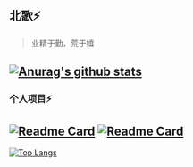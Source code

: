 ## 北歌⚡

> 业精于勤，荒于嬉

<!--
**it-beige/it-beige** is a ✨ _special_ ✨ repository because its `README.md` (this file) appears on your GitHub profile.

Here are some ideas to get you started:

- 🔭 I’m currently working on ...
- 🌱 I’m currently learning ...
- 👯 I’m looking to collaborate on ...
- 🤔 I’m looking for help with ...
- 💬 Ask me about ...
- 📫 How to reach me: ...
- 😄 Pronouns: ...
- ⚡ Fun fact: ...
-->

<!-- card -->
[![Anurag's github stats](https://github-readme-stats.vercel.app/api?username=it-beige&theme=tokyonight&show_icons=true)](https://github.com/it-beige)
----
<!-- repertory -->
### 个人项目⚡
[![Readme Card](https://github-readme-stats.vercel.app/api/pin/?username=it-beige&repo=dynamic-ui)](https://github.com/it-beige/dynamic-ui)
[![Readme Card](https://github-readme-stats.vercel.app/api/pin/?username=it-beige&repo=beige-algorithm)](https://github.com/it-beige/beige-algorithm)
----

<!-- Top Languages Card -->
[![Top Langs](https://github-readme-stats.vercel.app/api/top-langs/?username=it-beige&layout=compact)](https://github.com/anuraghazra/github-readme-stats)
